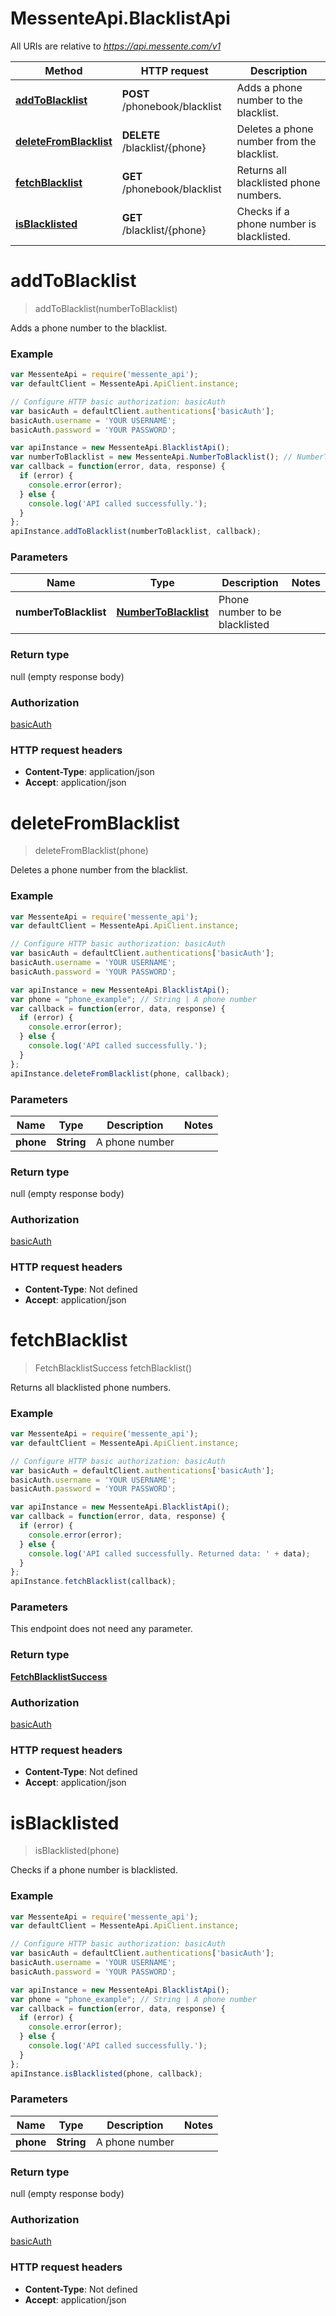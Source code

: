 # MessenteApi.BlacklistApi

All URIs are relative to *https://api.messente.com/v1*

Method | HTTP request | Description
------------- | ------------- | -------------
[**addToBlacklist**](BlacklistApi.md#addToBlacklist) | **POST** /phonebook/blacklist | Adds a phone number to the blacklist.
[**deleteFromBlacklist**](BlacklistApi.md#deleteFromBlacklist) | **DELETE** /blacklist/{phone} | Deletes a phone number from the blacklist.
[**fetchBlacklist**](BlacklistApi.md#fetchBlacklist) | **GET** /phonebook/blacklist | Returns all blacklisted phone numbers.
[**isBlacklisted**](BlacklistApi.md#isBlacklisted) | **GET** /blacklist/{phone} | Checks if a phone number is blacklisted.


<a name="addToBlacklist"></a>
# **addToBlacklist**
> addToBlacklist(numberToBlacklist)

Adds a phone number to the blacklist.

### Example
```javascript
var MessenteApi = require('messente_api');
var defaultClient = MessenteApi.ApiClient.instance;

// Configure HTTP basic authorization: basicAuth
var basicAuth = defaultClient.authentications['basicAuth'];
basicAuth.username = 'YOUR USERNAME';
basicAuth.password = 'YOUR PASSWORD';

var apiInstance = new MessenteApi.BlacklistApi();
var numberToBlacklist = new MessenteApi.NumberToBlacklist(); // NumberToBlacklist | Phone number to be blacklisted
var callback = function(error, data, response) {
  if (error) {
    console.error(error);
  } else {
    console.log('API called successfully.');
  }
};
apiInstance.addToBlacklist(numberToBlacklist, callback);
```

### Parameters

Name | Type | Description  | Notes
------------- | ------------- | ------------- | -------------
 **numberToBlacklist** | [**NumberToBlacklist**](NumberToBlacklist.md)| Phone number to be blacklisted | 

### Return type

null (empty response body)

### Authorization

[basicAuth](../README.md#basicAuth)

### HTTP request headers

 - **Content-Type**: application/json
 - **Accept**: application/json

<a name="deleteFromBlacklist"></a>
# **deleteFromBlacklist**
> deleteFromBlacklist(phone)

Deletes a phone number from the blacklist.

### Example
```javascript
var MessenteApi = require('messente_api');
var defaultClient = MessenteApi.ApiClient.instance;

// Configure HTTP basic authorization: basicAuth
var basicAuth = defaultClient.authentications['basicAuth'];
basicAuth.username = 'YOUR USERNAME';
basicAuth.password = 'YOUR PASSWORD';

var apiInstance = new MessenteApi.BlacklistApi();
var phone = "phone_example"; // String | A phone number
var callback = function(error, data, response) {
  if (error) {
    console.error(error);
  } else {
    console.log('API called successfully.');
  }
};
apiInstance.deleteFromBlacklist(phone, callback);
```

### Parameters

Name | Type | Description  | Notes
------------- | ------------- | ------------- | -------------
 **phone** | **String**| A phone number | 

### Return type

null (empty response body)

### Authorization

[basicAuth](../README.md#basicAuth)

### HTTP request headers

 - **Content-Type**: Not defined
 - **Accept**: application/json

<a name="fetchBlacklist"></a>
# **fetchBlacklist**
> FetchBlacklistSuccess fetchBlacklist()

Returns all blacklisted phone numbers.

### Example
```javascript
var MessenteApi = require('messente_api');
var defaultClient = MessenteApi.ApiClient.instance;

// Configure HTTP basic authorization: basicAuth
var basicAuth = defaultClient.authentications['basicAuth'];
basicAuth.username = 'YOUR USERNAME';
basicAuth.password = 'YOUR PASSWORD';

var apiInstance = new MessenteApi.BlacklistApi();
var callback = function(error, data, response) {
  if (error) {
    console.error(error);
  } else {
    console.log('API called successfully. Returned data: ' + data);
  }
};
apiInstance.fetchBlacklist(callback);
```

### Parameters
This endpoint does not need any parameter.

### Return type

[**FetchBlacklistSuccess**](FetchBlacklistSuccess.md)

### Authorization

[basicAuth](../README.md#basicAuth)

### HTTP request headers

 - **Content-Type**: Not defined
 - **Accept**: application/json

<a name="isBlacklisted"></a>
# **isBlacklisted**
> isBlacklisted(phone)

Checks if a phone number is blacklisted.

### Example
```javascript
var MessenteApi = require('messente_api');
var defaultClient = MessenteApi.ApiClient.instance;

// Configure HTTP basic authorization: basicAuth
var basicAuth = defaultClient.authentications['basicAuth'];
basicAuth.username = 'YOUR USERNAME';
basicAuth.password = 'YOUR PASSWORD';

var apiInstance = new MessenteApi.BlacklistApi();
var phone = "phone_example"; // String | A phone number
var callback = function(error, data, response) {
  if (error) {
    console.error(error);
  } else {
    console.log('API called successfully.');
  }
};
apiInstance.isBlacklisted(phone, callback);
```

### Parameters

Name | Type | Description  | Notes
------------- | ------------- | ------------- | -------------
 **phone** | **String**| A phone number | 

### Return type

null (empty response body)

### Authorization

[basicAuth](../README.md#basicAuth)

### HTTP request headers

 - **Content-Type**: Not defined
 - **Accept**: application/json

